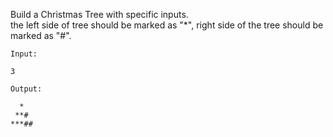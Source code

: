 Build a Christmas Tree with specific inputs.  
the left side of tree should be marked as "*", right side of the tree should be marked as "#".  

`Input:`
```
3
```

`Output:`
```
  *
 **#
***##
```
